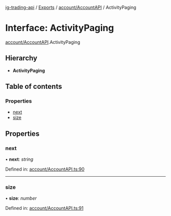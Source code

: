 [ig-trading-api](../README.md) / [Exports](../modules.md) / [account/AccountAPI](../modules/account_accountapi.md) / ActivityPaging

# Interface: ActivityPaging

[account/AccountAPI](../modules/account_accountapi.md).ActivityPaging

## Hierarchy

- **ActivityPaging**

## Table of contents

### Properties

- [next](account_accountapi.activitypaging.md#next)
- [size](account_accountapi.activitypaging.md#size)

## Properties

### next

• **next**: _string_

Defined in: [account/AccountAPI.ts:90](https://github.com/bennycode/ig-trading-api/blob/76cc822/src/account/AccountAPI.ts#L90)

---

### size

• **size**: _number_

Defined in: [account/AccountAPI.ts:91](https://github.com/bennycode/ig-trading-api/blob/76cc822/src/account/AccountAPI.ts#L91)
